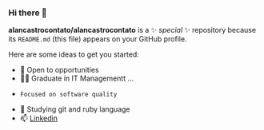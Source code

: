 ### Hi there 👋


**alancastrocontato/alancastrocontato** is a ✨ _special_ ✨ repository because its `README.md` (this file) appears on your GitHub profile.

Here are some ideas to get you started:

- 🔭 Open to opportunities
- 👨‍🎓 Graduate in IT Managementt ...
-     Focused on software quality
- 🌱 Studying git and ruby language
- 📫 <a href="https://www.linkedin.com/in/alanricardocastro">Linkedin</a>

